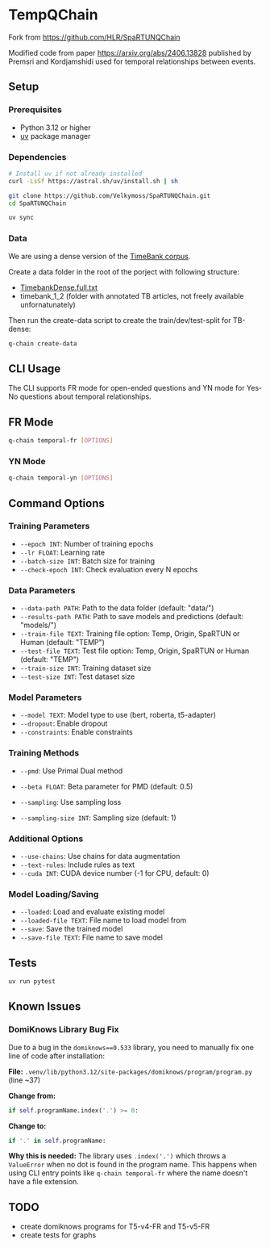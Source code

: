 # TempQChain



Fork from https://github.com/HLR/SpaRTUNQChain

Modified code from paper https://arxiv.org/abs/2406.13828 published by Premsri and Kordjamshidi used for temporal relationships between events.



## Setup

### Prerequisites
- Python 3.12 or higher
- [uv](https://docs.astral.sh/uv/) package manager

### Dependencies

```bash
# Install uv if not already installed
curl -LsSf https://astral.sh/uv/install.sh | sh

git clone https://github.com/Velkymoss/SpaRTUNQChain.git
cd SpaRTUNQChain

uv sync
```

### Data
We are using a dense version of the [TimeBank corpus](https://aclanthology.org/P14-2082/). 

Create a data folder in the root of the porject with following structure:
- [TimebankDense.full.txt](https://www.usna.edu/Users/cs/nchamber/caevo/TimebankDense.full.txt)
- timebank_1_2 (folder with annotated TB articles, not freely available unfornatunately)

Then run the create-data script to create the train/dev/test-split for TB-dense:
```bash
q-chain create-data
```


## CLI Usage

The CLI supports FR mode for open-ended questions and YN mode for Yes-No questions about temporal relationships.

## FR Mode
```bash
q-chain temporal-fr [OPTIONS]
```

### YN Mode
```bash
q-chain temporal-yn [OPTIONS]
```

## Command Options

### Training Parameters
- `--epoch INT`: Number of training epochs
- `--lr FLOAT`: Learning rate
- `--batch-size INT`: Batch size for training
- `--check-epoch INT`: Check evaluation every N epochs

### Data Parameters
- `--data-path PATH`: Path to the data folder (default: "data/")
- `--results-path PATH`: Path to save models and predictions (default: "models/")
- `--train-file TEXT`: Training file option: Temp, Origin, SpaRTUN or Human (default: "TEMP")
- `--test-file TEXT`: Test file option: Temp, Origin, SpaRTUN or Human (default: "TEMP")
- `--train-size INT`: Training dataset size
- `--test-size INT`: Test dataset size

### Model Parameters
- `--model TEXT`: Model type to use (bert, roberta, t5-adapter)
- `--dropout`: Enable dropout
- `--constraints`: Enable constraints

### Training Methods
- `--pmd`: Use Primal Dual method
- `--beta FLOAT`: Beta parameter for PMD (default: 0.5)
- `--sampling`: Use sampling loss

- `--sampling-size INT`: Sampling size (default: 1)

### Additional Options
- `--use-chains`: Use chains for data augmentation
- `--text-rules`: Include rules as text
- `--cuda INT`: CUDA device number (-1 for CPU, default: 0)

### Model Loading/Saving
- `--loaded`: Load and evaluate existing model
- `--loaded-file TEXT`: File name to load model from
- `--save`: Save the trained model
- `--save-file TEXT`: File name to save model

## Tests

```bash
uv run pytest
```
## Known Issues

### DomiKnows Library Bug Fix

Due to a bug in the `domiknows==0.533` library, you need to manually fix one line of code after installation:

**File:** `.venv/lib/python3.12/site-packages/domiknows/program/program.py` (line ~37)

**Change from:**
```python
if self.programName.index('.') >= 0:
```

**Change to:**
```python
if '.' in self.programName:
```

**Why this is needed:** The library uses `.index('.')` which throws a `ValueError` when no dot is found in the program name. This happens when using CLI entry points like `q-chain temporal-fr` where the name doesn't have a file extension.

## TODO
- create domiknows programs for T5-v4-FR and T5-v5-FR
- create tests for graphs